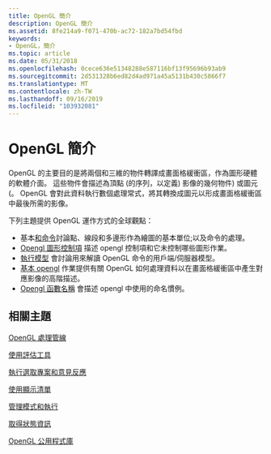 ```yaml
---
title: OpenGL 簡介
description: OpenGL 簡介
ms.assetid: 8fe214a9-f071-470b-ac72-182a7bd54fbd
keywords:
- OpenGL，簡介
ms.topic: article
ms.date: 05/31/2018
ms.openlocfilehash: 0cece636e51348288e587116bf13f95696b93ab9
ms.sourcegitcommit: 2d531328b6ed82d4ad971a45a5131b430c5866f7
ms.translationtype: MT
ms.contentlocale: zh-TW
ms.lasthandoff: 09/16/2019
ms.locfileid: "103932081"
---
```

# <a name="introduction-to-opengl"></a>OpenGL 簡介

OpenGL 的主要目的是將兩個和三維的物件轉譯成畫面格緩衝區，作為圖形硬體的軟體介面。 這些物件會描述為頂點 (的序列，以定義) 影像的幾何物件) 或圖元 (。 OpenGL 會對此資料執行數個處理常式，將其轉換成圖元以形成畫面格緩衝區中最後所需的影像。

下列主題提供 OpenGL 運作方式的全球觀點：

-   基本[和命令](primitives-and-commands.md)討論點、線段和多邊形作為繪圖的基本單位;以及命令的處理。
-   [Opengl 圖形控制項](opengl-graphic-control.md) 描述 opengl 控制項和它未控制哪些圖形作業。
-   [執行模型](execution-model.md) 會討論用來解讀 OpenGL 命令的用戶端/伺服器模型。
-   [基本 opengl](basic-opengl-operation.md) 作業提供有關 OpenGL 如何處理資料以在畫面格緩衝區中產生對應影像的高階描述。
-   [Opengl 函數名稱](opengl-function-names.md) 會描述 opengl 中使用的命名慣例。

## <a name="related-topics"></a>相關主題

<dl> <dt>

[OpenGL 處理管線](opengl-processing-pipeline.md)
</dt> <dt>

[使用評估工具](using-evaluators.md)
</dt> <dt>

[執行選取專案和意見反應](performing-selection-and-feedback.md)
</dt> <dt>

[使用顯示清單](using-display-lists.md)
</dt> <dt>

[管理模式和執行](managing-modes-and-execution.md)
</dt> <dt>

[取得狀態資訊](obtaining-state-information.md)
</dt> <dt>

[OpenGL 公用程式庫](opengl-utility-library.md)
</dt> </dl>

 

 




